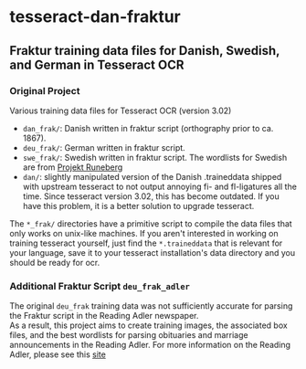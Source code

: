 # tesseract-dan-fraktur
## Fraktur training data files for Danish, Swedish, and German in Tesseract OCR

### Original Project

Various training data files for Tesseract OCR (version 3.02)

* `dan_frak/`: Danish written in fraktur script (orthography prior to ca. 1867).
* `deu_frak/`: German written in fraktur script.
* `swe_frak/`: Swedish written in fraktur script. The wordlists for Swedish are from 
[Projekt Runeberg](http://runeberg.org/words/)
* `dan/`: slightly manipulated version of the Danish .traineddata shipped with upstream tesseract
to not output annoying fi- and fl-ligatures all the time. Since tesseract version 3.02, this 
has become outdated. If you have this problem, it is a better solution to upgrade tesseract.

The `*_frak/` directories have a primitive script to compile the data files that only works on
unix-like machines. If you aren't interested in working on training tesseract yourself, just
find the `*.traineddata` that is relevant for your language, save it to your tesseract
installation's data directory and you should be ready for ocr.

### Additional Fraktur Script `deu_frak_adler`

The original `deu_frak` training data was not sufficiently accurate for parsing the Fraktur script in the Reading Adler newspaper.  
As a result, this project aims to create training images, the associated box files, and the best wordlists for parsing obituaries 
and marriage announcements in the Reading Adler.  For more information on the Reading Adler, please see 
this [site](https://chroniclingamerica.loc.gov/lccn/sn83025908/)
